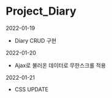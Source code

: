 # Project_Diary

2022-01-19
 - Diary CRUD 구현

2022-01-20
 - Ajax로 불러온 데이터로 무한스크롤 적용

2022-01-21
 - CSS UPDATE  
